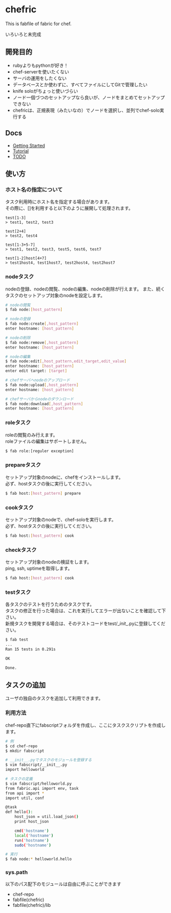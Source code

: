 # chefric

This is fabfile of fabric for chef.

いろいろと未完成

## 開発目的
* rubyよりもpythonが好き！
* chef-serverを使いたくない
 * サーバの運用をしたくない
 * データベースとか使わずに、すべてファイルにしてGitで管理したい
* knife soloがちょっと使いづらい
 * ノード一個づつのセットアップなら良いが、ノードをまとめてセットアップできない  
 * chefricは、正規表現（みたいなの）でノードを選択し、並列でchef-solo実行する


## Docs
* [Getting Started](https://github.com/syunkitada/chefric/blob/master/docs/GETTING_STARTED.md)
* [Tutorial](https://github.com/syunkitada/chefric/blob/master/docs/TUTORIAL.md)
* [TODO](https://github.com/syunkitada/chefric/blob/master/docs/TODO.md)

## 使い方
### ホスト名の指定について
タスク利用時にホスト名を指定する場合があります。  
その際に、[]を利用すると以下のように展開して処理されます。
```
test[1-3]
> test1, test2, test3

test[2+4]
> test2, test4

test[1-3+5-7]
> test1, test2, test3, test5, test6, test7

test[1-2]host[4+7]
> test1host4, test1host7, test2host4, test2host7
```


### nodeタスク
nodeの登録、nodeの閲覧、nodeの編集、nodeの削除が行えます。
また、続くタスクのセットアップ対象のnodeを設定します。
``` bash
# nodeの閲覧
$ fab node:[host_pattern]

# nodeの登録
$ fab node:create[,host_pattern]
enter hostname: [host_pattern]

# nodeの削除
$ fab node:remove[,host_pattern]
enter hostname: [host_pattern]

# nodeの編集
$ fab node:edit[,host_pattern,edit_target,edit_value]
enter hostname: [host_pattern]
enter edit target: [target]

# chefサーバへnodeのアップロード
$ fab node:upload[,host_pattern]
enter hostname: [host_pattern]

# chefサーバからnodeのダウンロード
$ fab node:download[,host_pattern]
enter hostname: [host_pattern]
```

### roleタスク
roleの閲覧のみ行えます。  
roleファイルの編集はサポートしません。
``` bash
$ fab role:[reguler exception]
```


### prepareタスク
セットアップ対象のnodeに、chefをインストールします。  
必ず、hostタスクの後に実行してください。
``` bash
$ fab host:[host_pattern] prepare
```


### cookタスク
セットアップ対象のnodeで、chef-soloを実行します。  
必ず、hostタスクの後に実行してください。
``` bash
$ fab host:[host_pattern] cook
```

### checkタスク
セットアップ対象のnodeの検証をします。  
ping, ssh, uptimeを取得します。
``` bash
$ fab host:[host_pattern] cook
```

### testタスク
各タスクのテストを行うためのタスクです。  
タスクの修正を行った場合は、これを実行してエラーが出ないことを確認して下さい。  
新規タスクを開発する場合は、そのテストコードをtest/\__init__.pyに登録してください。
``` bash
$ fab test
...
Ran 15 tests in 0.291s

OK

Done.
```

## タスクの追加
ユーザの独自のタスクを追加して利用できます。
### 利用方法
chef-repo直下にfabscriptフォルダを作成し、ここにタスクスクリプトを作成します。
``` bash
# 例
$ cd chef-repo
$ mkdir fabscript

# __init__.pyでタスクのモジュールを登録する
$ vim fabscript/__init__.py
import helloworld

# タスクの定義
$ vim fabscript/helloworld.py
from fabric.api import env, task
from api import *
import util, conf

@task
def hello():
    host_json = util.load_json()
    print host_json

    cmd('hostname')
    local('hostname')
    run('hostname')
    sudo('hostname')

# 実行
$ fab node:* helloworld.hello
```

### sys.path
以下のパス配下のモジュールは自由に呼ぶことができます
* chef-repo
* fabfile(chefric)
* fabfile(chefric)/lib

